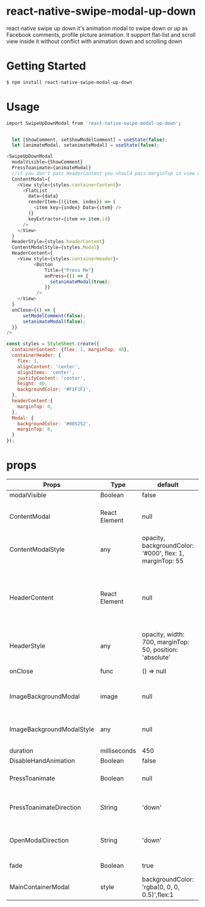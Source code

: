 # react-native-swipe-modal-up-down
react native swipe up down it's animation modal to swipe down or up as Facebook comments, profile picture animation. it support flat-list and scroll view inside it without conflict with animation down and scrolling down

# Getting Started
```sh
$ npm install react-native-swipe-modal-up-down
```

# Usage
```sh
import SwipeUpDownModal from 'react-native-swipe-modal-up-down';
```

```javascript

  let [ShowComment, setShowModelComment] = useState(false);
  let [animateModal, setanimateModal] = useState(false);

<SwipeUpDownModal
  modalVisible={ShowComment}
  PressToanimate={animateModal}
  //if you don't pass HeaderContent you should pass marginTop in view of ContentModel to Make modal swipeable
  ContentModal={
    <View style={styles.containerContent}>
      <FlatList
        data={data}
        renderItem={({item, index}) => (
          <item key={index} Data={item} />
        )}
        keyExtractor={item => item.id}
      />
    </View>
  }
  HeaderStyle={styles.headerContent}
  ContentModalStyle={styles.Modal}
  HeaderContent={
    <View style={styles.containerHeader}>
          <Button 
              Title={"Press Me"}
              onPress={() => {
                setanimateModal(true);
              }}
           />
    </View>
  }
  onClose={() => {
      setModelComment(false);
      setanimateModal(false);
  }}
/>

const styles = StyleSheet.create({
  containerContent: {flex: 1, marginTop: 40},
  containerHeader: {
    flex: 1,
    alignContent: 'center',
    alignItems: 'center',
    justifyContent: 'center',
    height: 40,
    backgroundColor: '#F1F1F1',
  },
  headerContent:{
    marginTop: 0,
  },
  Modal: {
    backgroundColor: '#005252',
    marginTop: 0,
  }
});


```
# props
                    
Props | Type | default | Note 
------------- | ------------- | ------------- | -------------
modalVisible  | Boolean | false | Set visiablity of Modal
ContentModal  | React Element | null | `for example: <View><Button text="Hello Mina" align="center" onPress={() => {}}/></View>`
ContentModalStyle  | any | opacity, backgroundColor: '#000', flex: 1, marginTop: 55 | you shouldn't pass opacity or transform 
HeaderContent  | React Element | null | `for example: <View style={{flex: 1, alignContent: 'center', alignItems: 'center', justifyContent: 'center', height: 40}}><Text> Header Content </Text></View>`
HeaderStyle  | any | opacity, width: 700, marginTop: 50, position: 'absolute' | you shouldn't pass opacity or transform
onClose  | func | () => null | Called when Modal closed
ImageBackgroundModal  | image | null | you can set imagebackground of modal instead of backgroundColor
ImageBackgroundModalStyle | any | null | `for example : borderTopLeftRadius: 25, borderTopRightRadius: 25`
duration | milliseconds | 450 | Length of animation
DisableHandAnimation | Boolean | false | Disable Hand animate 
PressToanimate | Boolean | null | close modal showing animation by set value equal true
PressToanimateDirection | String | 'down' | Direction of animating Modal while closing, accepted value('up','down').
OpenModalDirection | String | 'down' | Direction of animating Modal while Opening, accepted value('up','down').
fade | Boolean | true | fading animation while opening/closing
MainContainerModal | style | backgroundColor: 'rgba(0, 0, 0, 0.5)',flex:1 | Main Container of modal
